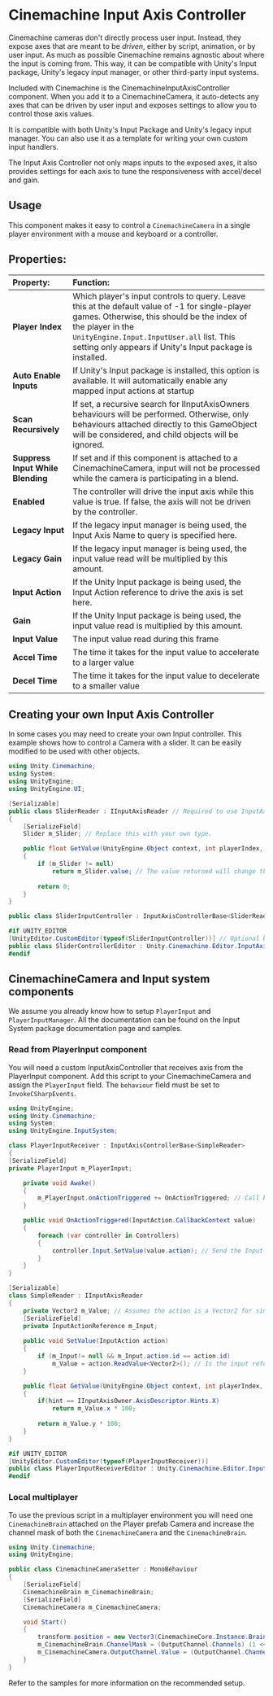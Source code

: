 # Cinemachine Input Axis Controller

Cinemachine cameras don't directly process user input. Instead, they expose axes that are meant to be _driven_, either by script, animation, or by user input. As much as possible Cinemachine remains agnostic about where the input is coming from. This way, it can be compatible with Unity's Input package, Unity's legacy input manager, or other third-party input systems.

Included with Cinemachine is the CinemachineInputAxisController component. When you add it to a CinemachineCamera, it auto-detects any axes that can be driven by user input and exposes settings to allow you to control those axis values.

It is compatible with both Unity's Input Package and Unity's legacy input manager. You can also use it as a template for writing your own custom input handlers.

The Input Axis Controller not only maps inputs to the exposed axes, it also provides settings for each axis to tune the responsiveness with accel/decel and gain.

## Usage

This component makes it easy to control a `CinemachineCamera` in a single player environment with a mouse and keyboard or a controller.

## Properties:

| **Property:** | **Function:** |
|:---|:---|
| __Player Index__ | Which player's input controls to query. Leave this at the default value of -1 for single-player games. Otherwise, this should be the index of the player in the `UnityEngine.Input.InputUser.all` list. This setting only appears if Unity's Input package is installed. |
| __Auto Enable Inputs__ | If Unity's Input package is installed, this option is available. It will automatically enable any mapped input actions at startup |
| __Scan Recursively__ | If set, a recursive search for IInputAxisOwners behaviours will be performed.  Otherwise, only behaviours attached directly to this GameObject will be considered, and child objects will be ignored. |
| __Suppress Input While Blending__ | If set and if this component is attached to a CinemachineCamera, input will not be processed while the camera is participating in a blend. |
| __Enabled__ | The controller will drive the input axis while this value is true.  If false, the axis will not be driven by the controller. |
| __Legacy Input__ | If the legacy input manager is being used, the Input Axis Name to query is specified here. |
| __Legacy Gain__ | If the legacy input manager is being used, the input value read will be multiplied by this amount. |
| __Input Action__ | If the Unity Input package is being used, the Input Action reference to drive the axis is set here. |
| __Gain__ | If the Unity Input package is being used, the input value read is multiplied by this amount. |
| __Input Value__ | The input value read during this frame |
| __Accel Time__ | The time it takes for the input value to accelerate to a larger value |
| __Decel Time__ | The time it takes for the input value to decelerate to a smaller value |

## Creating your own Input Axis Controller

In some cases you may need to create your own Input controller. This example shows how to control a Camera with a slider. It can be easily modified to be used with other objects.

```cs
using Unity.Cinemachine;
using System;
using UnityEngine;
using UnityEngine.UI;

[Serializable]
public class SliderReader : IInputAxisReader // Required to use InputAxisControllerBase.
{
    [SerializeField]
    Slider m_Slider; // Replace this with your own type.

    public float GetValue(UnityEngine.Object context, int playerIndex, bool autoEnableInput, IInputAxisOwner.AxisDescriptor.Hints hint)
    {
        if (m_Slider != null)
            return m_Slider.value; // The value returned will change the axis value.
        
        return 0;
    }
}

public class SliderInputController : InputAxisControllerBase<SliderReader> {} //The component of your reader. Input InputAxisControllerBase handles the setup.

#if UNITY_EDITOR
[UnityEditor.CustomEditor(typeof(SliderInputController))] // Optional but recommended if want a nice inspector.
public class SliderControllerEditor : Unity.Cinemachine.Editor.InputAxisControllerEditor {}
#endif
```

## CinemachineCamera and Input system components

We assume you already know how to setup `PlayerInput` and `PlayerInputManager`. All the documentation can be found on the Input System package documentation page and samples.

### Read from PlayerInput component

You will need a custom InputAxisController that receives axis from the PlayerInput component. Add this script to your CinemachineCamera and assign the `PlayerInput` field. The `behaviour` field must be set to `InvokeCSharpEvents`.

```cs
using UnityEngine;
using Unity.Cinemachine;
using System;
using UnityEngine.InputSystem;

class PlayerInputReceiver : InputAxisControllerBase<SimpleReader>
{
[SerializeField]
private PlayerInput m_PlayerInput;

    private void Awake()
    {
        m_PlayerInput.onActionTriggered += OnActionTriggered; // Call back when the PlayerInput receives an Input.
    }

    public void OnActionTriggered(InputAction.CallbackContext value)
    {
        foreach (var controller in Controllers)
        {
            controller.Input.SetValue(value.action); // Send the Input to all the controllers.
        }
    }
}

[Serializable]
class SimpleReader : IInputAxisReader
{
    private Vector2 m_Value; // Assumes the action is a Vector2 for simplicity but can be changed for a float.
    [SerializeField]
    private InputActionReference m_Input;
    
    public void SetValue(InputAction action)
    {
        if (m_Input!= null && m_Input.action.id == action.id)
            m_Value = action.ReadValue<Vector2>(); // Is the input referenced in the inspector matches the updated one update the value.
    }

    public float GetValue(UnityEngine.Object context, int playerIndex, bool autoEnableInput, IInputAxisOwner.AxisDescriptor.Hints hint)
    {
        if(hint == IInputAxisOwner.AxisDescriptor.Hints.X)
            return m_Value.x * 100;
        
        return m_Value.y * 100;
    }
}

#if UNITY_EDITOR
[UnityEditor.CustomEditor(typeof(PlayerInputReceiver))]
public class PlayerInputReceiverEditor : Unity.Cinemachine.Editor.InputAxisControllerEditor {}
#endif
```

### Local multiplayer

To use the previous script in a multiplayer environment you will need one `CinemachineBrain` attached on the Player prefab Camera and increase the channel mask of both the `CinemachineCamera` and the `CinemachineBrain`.

```cs
using Unity.Cinemachine;
using UnityEngine;

public class CinemachineCameraSetter : MonoBehaviour
{
    [SerializeField]
    CinemachineBrain m_CinemachineBrain;
    [SerializeField]
    CinemachineCamera m_CinemachineCamera;

    void Start()
    {
        transform.position = new Vector3(CinemachineCore.Instance.BrainCount, 2, 0);// Increment to the next channel based on the brain count for the CinemachineBrain and the CinemachineCamera.
        m_CinemachineBrain.ChannelMask = (OutputChannel.Channels) (1 << CinemachineCore.Instance.BrainCount); // Shift one bit per brain Count on the CinemachineCamera.
        m_CinemachineCamera.OutputChannel.Value = (OutputChannel.Channels) (1 << CinemachineCore.Instance.BrainCount); // Shift one bit per brain Count on the CinemachineCamera.
    }
}
```

Refer to the samples for more information on the recommended setup.